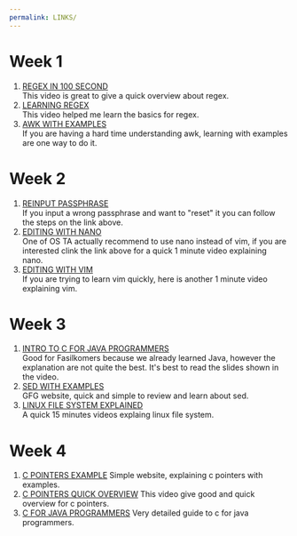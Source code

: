 ```yaml
---
permalink: LINKS/
---
```


# Week 1
1. [REGEX IN 100 SECOND](https://www.youtub.com/watch?v=sXQxhojSdZM) <br>
This video is great to give a quick overview about regex.
2. [LEARNING REGEX](https://www.youtube.com/watch?v=bgBWp9EIlMM+) <br>
This video helped me learn the basics for regex.
3. [AWK WITH EXAMPLES](https://www.geeksforgeeks.org/awk-command-unixlinux-examples/) <br>
If you are having a hard time understanding awk, learning with examples are one way to do it.
# Week 2
1. [REINPUT PASSPHRASE](https://emacs.stackexchange.com/questions/52837/how-to-force-emacs-or-pinentry-to-forget-wrong-gpg-password) <br>
If you input a wrong passphrase and want to "reset" it you can follow the steps on the link above.
2. [EDITING WITH NANO](https://www.youtube.com/watch?v=fJTPjWuyrIY&t=24s) <br>
One of OS TA actually recommend to use nano instead of vim, if you are interested clink the link above for a quick 1 minute video explaining nano.
3. [EDITING WITH VIM](https://www.youtube.com/watch?v=0zSSLpcNOwA) <br>
If you are trying to learn vim quickly, here is another 1 minute video explaining vim.
# Week 3
1. [INTRO TO C FOR JAVA PROGRAMMERS](https://www.youtube.com/watch?v=OWCBzfeYX2M) <br>
Good for Fasilkomers because we already learned Java, however the explanation are not quite the best. It's best to read the slides shown in the video.
2. [SED WITH EXAMPLES](https://www.geeksforgeeks.org/sed-command-in-linux-unix-with-examples/)<br>
GFG website, quick and simple to review and learn about sed.
3. [LINUX FILE SYSTEM EXPLAINED](https://www.youtube.com/watch?v=HbgzrKJvDRw)<br>
A quick 15 minutes videos explaing linux file system.
# Week 4
1. [C POINTERS EXAMPLE](https://www.javatpoint.com/c-pointers#:~:text=The%20pointer%20in%20C%20language,a%20pointer%20is%202%20byte.)
Simple website, explaining c pointers with examples.
2. [C POINTERS QUICK OVERVIEW](https://www.youtube.com/watch?v=f2i0CnUOniA)
This video give good and quick overview for c pointers.
3. [C FOR JAVA PROGRAMMERS](https://www.cs.rochester.edu/u/ferguson/csc/c/c-for-java-programmers.pdf)
Very detailed guide to c for java programmers.
